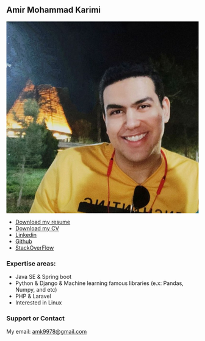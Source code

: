 ## Amir Mohammad Karimi

<p align="center"><img align="center" src="./amir.jpeg?raw=true." alt="Amir Mohammad Karimi" title="AMK" width="700px"></p>

- [Download my resume](https://amk9978.github.io/AMK/CV.pdf)
- [Download my CV](https://amk9978.github.io/AMK/education_CV.pdf)
- [Linkedin](https://linkedin.com/in/amk9978)
- [Github](https://github.com/amk9978)
- [StackOverFlow](https://stackoverflow.com/users/9391162/amk)

### Expertise areas:
  - Java SE & Spring boot
  - Python & Django & Machine learning famous libraries (e.x: Pandas, Numpy, and etc)
  - PHP & Laravel
  - Interested in Linux

### Support or Contact
My email: amk9978@gmail.com
